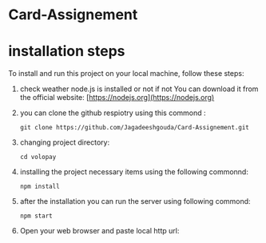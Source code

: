# Card-Assignement



# installation steps

To install and run this project on your local machine, follow these steps:

1. check weather node.js is installed or not if not You can download it from the official website: [https://nodejs.org](https://nodejs.org)

2. you can clone the github respiotry using this commond :
   ```
   git clone https://github.com/Jagadeeshgouda/Card-Assignement.git
   ```

3. changing project directory:
   ```
   cd volopay
   ```

4. installing the project necessary items using the following commonnd:
   ```
   npm install
   ```

5. after the installation you can run the server using following commond:
   ```
   npm start
   ```

6. Open your web browser and paste local http url:
